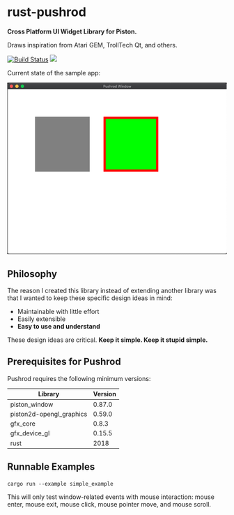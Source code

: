 # rust-pushrod

**Cross Platform UI Widget Library for Piston.**

Draws inspiration from Atari GEM, TrollTech Qt, and others.

[![Build Status](https://travis-ci.org/KenSuenobu/rust-pushrod.svg?branch=master)](https://travis-ci.org/KenSuenobu/rust-pushrod)
[![](https://img.shields.io/crates/d/rust-pushrod.svg)](https://crates.io/crates/rust-pushrod)

Current state of the sample app:

[![](docs/sample.png)](docs/sample.png)

## Philosophy

The reason I created this library instead of extending another library was that
I wanted to keep these specific design ideas in mind:

- Maintainable with little effort
- Easily extensible
- **Easy to use and understand**

These design ideas are critical.  **Keep it simple.  Keep it stupid simple.**

## Prerequisites for Pushrod

Pushrod requires the following minimum versions:

| Library | Version |
| ------- | ------- |
| piston_window | 0.87.0 |
| piston2d-opengl_graphics | 0.59.0 |
| gfx_core | 0.8.3 |
| gfx_device_gl | 0.15.5 |
| rust | 2018 |

## Runnable Examples

```
cargo run --example simple_example
```

This will only test window-related events with mouse interaction: mouse enter, mouse exit, mouse click, mouse
pointer move, and mouse scroll.

